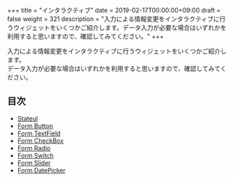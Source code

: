 +++
title = "インタラクティブ"
date = 2019-02-17T00:00:00+09:00
draft = false
weight = 321
description = "入力による情報変更をインタラクティブに行うウィジェットをいくつかご紹介します。データ入力が必要な場合はいずれかを利用すると思いますので、確認してみてください。"
+++

入力による情報変更をインタラクティブに行うウィジェットをいくつかご紹介します。  
データ入力が必要な場合はいずれかを利用すると思いますので、確認してみてください。

## 目次

- [Stateul](stateful) 
- [Form Button](form/button) 
- [Form TextField](form/textfield) 
- [Form CheckBox](form/checkbox) 
- [Form Radio](form/radiobox) 
- [Form Switch](form/switch) 
- [Form Slider](form/slider) 
- [Form DatePicker](form/datapicker) 
